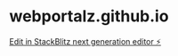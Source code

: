 # webportalz.github.io

[Edit in StackBlitz next generation editor ⚡️](https://stackblitz.com/~/github.com/webportalz/webportalz.github.io)